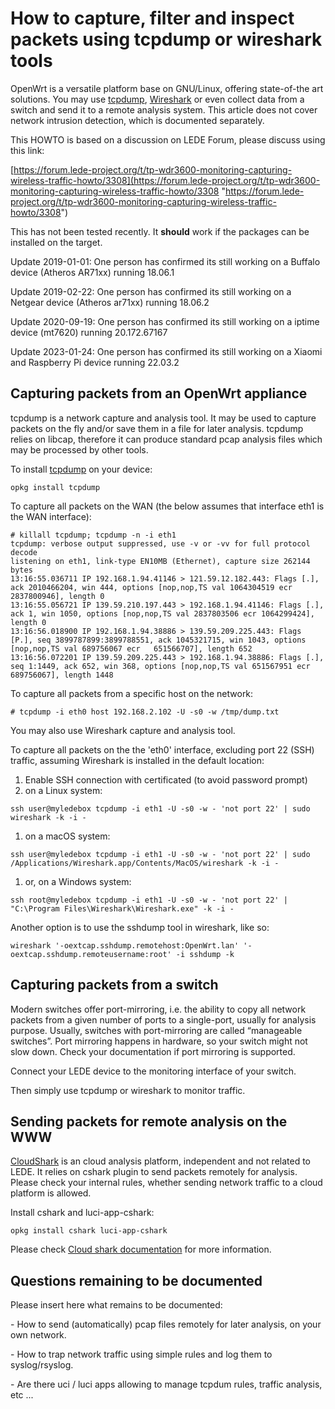 # How to capture, filter and inspect packets using tcpdump or wireshark tools

OpenWrt is a versatile platform base on GNU/Linux, offering state-of-the art solutions. You may use [tcpdump](http://www.tcpdump.org "http://www.tcpdump.org"), [Wireshark](https://www.wireshark.org "https://www.wireshark.org") or even collect data from a switch and send it to a remote analysis system. This article does not cover network intrusion detection, which is documented separately.

This HOWTO is based on a discussion on LEDE Forum, please discuss using this link:

[https://forum.lede-project.org/t/tp-wdr3600-monitoring-capturing-wireless-traffic-howto/3308](https://forum.lede-project.org/t/tp-wdr3600-monitoring-capturing-wireless-traffic-howto/3308 "https://forum.lede-project.org/t/tp-wdr3600-monitoring-capturing-wireless-traffic-howto/3308")

This has not been tested recently. It **should** work if the packages can be installed on the target.

Update 2019-01-01: One person has confirmed its still working on a Buffalo device (Atheros AR71xx) running 18.06.1

Update 2019-02-22: One person has confirmed its still working on a Netgear device (Atheros ar71xx) running 18.06.2

Update 2020-09-19: One person has confirmed its still working on a iptime device (mt7620) running 20.172.67167

Update 2023-01-24: One person has confirmed its still working on a Xiaomi and Raspberry Pi device running 22.03.2

## Capturing packets from an OpenWrt appliance

tcpdump is a network capture and analysis tool. It may be used to capture packets on the fly and/or save them in a file for later analysis. tcpdump relies on libcap, therefore it can produce standard pcap analysis files which may be processed by other tools.

To install [tcpdump](http://www.tcpdump.org "http://www.tcpdump.org") on your device:

```
opkg install tcpdump
```

To capture all packets on the WAN (the below assumes that interface eth1 is the WAN interface):

```
# killall tcpdump; tcpdump -n -i eth1
tcpdump: verbose output suppressed, use -v or -vv for full protocol decode
listening on eth1, link-type EN10MB (Ethernet), capture size 262144 bytes
13:16:55.036711 IP 192.168.1.94.41146 > 121.59.12.182.443: Flags [.], ack 2010466204, win 444, options [nop,nop,TS val 1064304519 ecr 2837800946], length 0
13:16:55.056721 IP 139.59.210.197.443 > 192.168.1.94.41146: Flags [.], ack 1, win 1050, options [nop,nop,TS val 2837803506 ecr 1064299424], length 0
13:16:56.018900 IP 192.168.1.94.38886 > 139.59.209.225.443: Flags [P.], seq 3899787899:3899788551, ack 1045321715, win 1043, options [nop,nop,TS val 689756067 ecr   651566707], length 652
13:16:56.072201 IP 139.59.209.225.443 > 192.168.1.94.38886: Flags [.], seq 1:1449, ack 652, win 368, options [nop,nop,TS val 651567951 ecr 689756067], length 1448 
```

To capture all packets from a specific host on the network:

```
# tcpdump -i eth0 host 192.168.2.102 -U -s0 -w /tmp/dump.txt
```

You may also use Wireshark capture and analysis tool.

To capture all packets on the the 'eth0' interface, excluding port 22 (SSH) traffic, assuming Wireshark is installed in the default location:

1. Enable SSH connection with certificated (to avoid password prompt)
2. on a Linux system:

```
ssh user@myledebox tcpdump -i eth1 -U -s0 -w - 'not port 22' | sudo wireshark -k -i -
```

1. on a macOS system:

```
ssh user@myledebox tcpdump -i eth1 -U -s0 -w - 'not port 22' | sudo /Applications/Wireshark.app/Contents/MacOS/wireshark -k -i -
```

1. or, on a Windows system:

```
ssh root@myledebox tcpdump -i eth1 -U -s0 -w - 'not port 22' | "C:\Program Files\Wireshark\Wireshark.exe" -k -i -
```

Another option is to use the sshdump tool in wireshark, like so:

```
wireshark '-oextcap.sshdump.remotehost:OpenWrt.lan' '-oextcap.sshdump.remoteusername:root' -i sshdump -k
```

## Capturing packets from a switch

Modern switches offer port-mirroring, i.e. the ability to copy all network packets from a given number of ports to a single-port, usually for analysis purpose. Usually, switches with port-mirroring are called “manageable switches”. Port mirroring happens in hardware, so your switch might not slow down. Check your documentation if port mirroring is supported.

Connect your LEDE device to the monitoring interface of your switch.

Then simply use tcpdump or wireshark to monitor traffic.

## Sending packets for remote analysis on the WWW

[CloudShark](https://www.cloudshark.org "https://www.cloudshark.org") is an cloud analysis platform, independent and not related to LEDE. It relies on cshark plugin to send packets remotely for analysis. Please check your internal rules, whether sending network traffic to a cloud platform is allowed.

Install cshark and luci-app-cshark:

```
opkg install cshark luci-app-cshark
```

Please check [Cloud shark documentation](https://support.cloudshark.org/openwrt/openwrt-cloudshark.html "https://support.cloudshark.org/openwrt/openwrt-cloudshark.html") for more information.

## Questions remaining to be documented

Please insert here what remains to be documented:

\- How to send (automatically) pcap files remotely for later analysis, on your own network.

\- How to trap network traffic using simple rules and log them to syslog/rsyslog.

\- Are there uci / luci apps allowing to manage tcpdum rules, traffic analysis, etc ...
